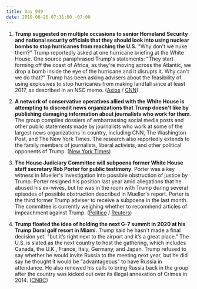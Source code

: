 ```yaml
---
title: Day 949
date: 2019-08-26 07:31:00 -07:00
---
```


1. **Trump suggested on multiple occasions to senior Homeland Security and national security officials that they should look into using nuclear bombs to stop hurricanes from reaching the U.S.** "Why don't we nuke them?" Trump reportedly asked at one hurricane briefing at the White House. One source paraphrased Trump's statements: "They start forming off the coast of Africa, as they're moving across the Atlantic, we drop a bomb inside the eye of the hurricane and it disrupts it. Why can't we do that?" Trump has been asking advisers about the feasibility of using explosives to stop hurricanes from making landfall since at least 2017, as described in an NSC memo. ([Axios](https://www.axios.com/trump-nuclear-bombs-hurricanes-97231f38-2394-4120-a3fa-8c9cf0e3f51c.html) / [CNN](https://www.cnn.com/2019/08/26/politics/donald-trump-nuclear-bombs-hurricanes/index.html))

2. **A network of conservative operatives allied with the White House is attempting to discredit news organizations that Trump doesn't like by publishing damaging information about journalists who work for them**. The group compiles dossiers of embarrassing social media posts and other public statements made by journalists who work at some of the largest news organizations in country, including CNN, The Washington Post, and The New York Times. The research also reportedly extends to the family members of journalists, liberal activists, and other political opponents of Trump. ([New York Times](https://www.nytimes.com/2019/08/25/us/politics/trump-allies-news-media.html))

3. **The House Judiciary Committee will subpoena former White House staff secretary Rob Porter for public testimony**. Porter was a key witness in Mueller's investigation into possible obstruction of justice by Trump. Porter resigned his position last year amid allegations that he abused his ex-wives, but he was in the room with Trump during several episodes of possible obstruction described in Mueller's report. Porter is the third former Trump adviser to receive a subpoena in the last month. The committee is currently weighing whether to recommend articles of impeachment against Trump. ([Politico](https://www.politico.com/story/2019/08/26/house-judiciary-committee-subpoena-rob-porter-1469634) / [Reuters](https://www.reuters.com/article/us-usa-trump-porter-idUSKCN1VG1A5))

4. **Trump floated the idea of holding the next G-7 summit in 2020 at his Trump Doral golf resort in Miami**. Trump said he hasn't made a final decision yet, "but it’s right next to the airport and it’s a great place." The U.S. is slated as the next country to host the gathering, which includes Canada, the U.K., France, Italy, Germany, and Japan. Trump refused to say whether he would invite Russia to the meeting next year, but he did say he thought it would be "advantageous" to have Russia in attendance. He also renewed his calls to bring Russia back in the group after the country was kicked out over its illegal annexation of Crimea in 2014. ([CNBC](https://www.cnbc.com/2019/08/26/trump-says-the-next-g-7-will-most-likely-be-at-his-miami-golf-course.html))